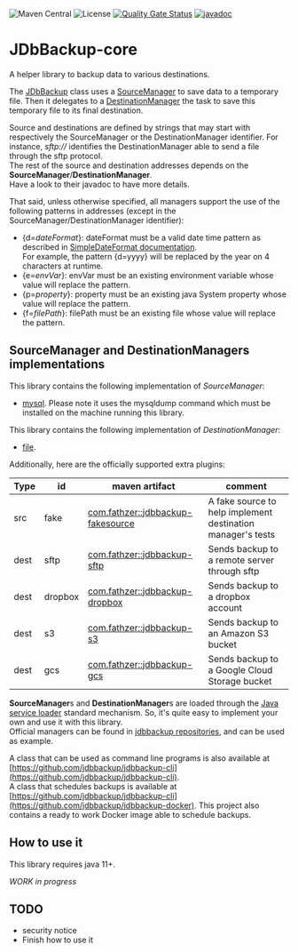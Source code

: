 ![Maven Central](https://img.shields.io/maven-central/v/com.fathzer/jdbbackup-core)
![License](https://img.shields.io/badge/license-Apache%202.0-brightgreen.svg)
[![Quality Gate Status](https://sonarcloud.io/api/project_badges/measure?project=jdbbackup_jdbbackup-core&metric=alert_status)](https://sonarcloud.io/summary/new_code?id=jdbbackup_jdbbackup-core)
[![javadoc](https://javadoc.io/badge2/com.fathzer/jdbbackup-core/javadoc.svg)](https://javadoc.io/doc/com.fathzer/jdbbackup-core)

# JDbBackup-core
A helper library to backup data to various destinations.

The [JDbBackup](https://javadoc.io/doc/com.fathzer/jdbbackup/com/fathzer/jdbbackup/JDbBackup.html) class uses a [SourceManager](https://javadoc.io/doc/com.fathzer/jdbbackup/com/fathzer/jdbbackup/SourceManager.html) to save data to a temporary file. Then it delegates to a [DestinationManager](https://javadoc.io/doc/com.fathzer/jdbbackup/com/fathzer/jdbbackup/DestinationManager.html) the task to save this temporary file to its final destination.

Source and destinations are defined by strings that may start with respectively the SourceManager or the DestinationManager identifier. For instance, *sftp://* identifies the DestinationManager able to send a file through the sftp protocol.  
The rest of the source and destination addresses depends on the **SourceManager**/**DestinationManager**.  
Have a look to their javadoc to have more details.

That said, unless otherwise specified, all managers support the use of the following patterns in addresses (except in the SourceManager/DestinationManager identifier):  
- {d=*dateFormat*}: dateFormat must be a valid date time pattern as described in [SimpleDateFormat documentation](https://docs.oracle.com/en/java/javase/11/docs/api/java.base/java/text/SimpleDateFormat.html).  
For example, the pattern {d=yyyy} will be replaced by the year on 4 characters at runtime.
- {e=*envVar*}: envVar must be an existing environment variable whose value will replace the pattern.
- {p=*property*}: property must be an existing java System property whose value will replace the pattern.
- {f=*filePath*}: filePath must be an existing file whose value will replace the pattern.

## SourceManager and DestinationManagers implementations

This library contains the following implementation of *SourceManager*:  
* [mysql](https://javadoc.io/doc/com.fathzer/jdbbackup/com/fathzer/jdbbackup/sources/MySQLDumper.html). Please note it uses the mysqldump command which must be installed on the machine running this library.

This library contains the following implementation of *DestinationManager*:  
* [file](https://javadoc.io/doc/com.fathzer/jdbbackup/com/fathzer/jdbbackup/managers/local/FileManager.html).

Additionally, here are the officially supported extra plugins:

| Type | id | maven artifact | comment |
| --- | --- | --- | --- |
| src | fake | [com.fathzer::jdbbackup-fakesource](https://github.com/jdbbackup/jdbbackup-fakesource) | A fake source to help implement destination manager's tests |
| dest | sftp | [com.fathzer::jdbbackup-sftp](https://github.com/jdbbackup/jdbbackup-sftp) | Sends backup to a remote server through sftp |
| dest | dropbox | [com.fathzer::jdbbackup-dropbox](https://github.com/jdbbackup/jdbbackup-dropbox) |Sends backup to a dropbox account |
| dest | s3 | [com.fathzer::jdbbackup-s3](https://github.com/jdbbackup/jdbbackup-s3) | Sends backup to an Amazon S3 bucket |
| dest | gcs | [com.fathzer::jdbbackup-gcs](https://github.com/jdbbackup/jdbbackup-gcs) | Sends backup to a Google Cloud Storage bucket |


**SourceManager**s and **DestinationManager**s are loaded through the [Java service loader](https://docs.oracle.com/en/java/javase/11/docs/api/java.base/java/util/ServiceLoader.html) standard mechanism. So, it's quite easy to implement your own and use it with this library.  
Official managers can be found in [jdbbackup repositories](https://github.com/jdbbackup), and can be used as example.

A class that can be used as command line programs is also available at [https://github.com/jdbbackup/jdbbackup-cli](https://github.com/jdbbackup/jdbbackup-cli).  
A class that schedules backups is available at [https://github.com/jdbbackup/jdbbackup-cli](https://github.com/jdbbackup/jdbbackup-docker). This project also contains a ready to work Docker image able to schedule backups.

## How to use it
This library requires java 11+.

*WORK in progress*

## TODO
- security notice
- Finish how to use it